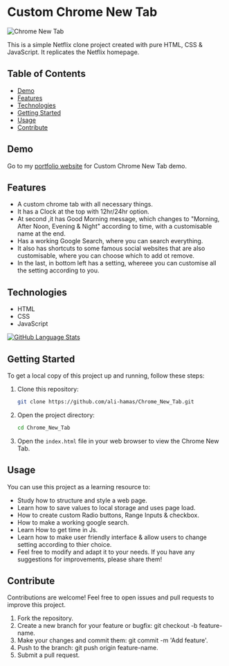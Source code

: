 # Custom Chrome New Tab

![Chrome New Tab](/New%20Tab.png)

This is a simple Netflix clone project created with pure HTML, CSS & JavaScript. It replicates the Netflix homepage.

## Table of Contents

- [Demo](#demo)
- [Features](#features)
- [Technologies](#technologies)
- [Getting Started](#getting-started)
- [Usage](#usage)
- [Contribute](#contribute)

## Demo

Go to my [portfolio website](http://alihamas.com/projects/chrome_new_tab/Demo) for Custom Chrome New Tab demo.

## Features

- A custom chrome tab with all necessary things.
- It has a Clock at the top with 12hr/24hr option.
- At second ,it has Good Morning message, which changes to "Morning, After Noon, Evening & Night" according to time, with a customisable name at the end.
- Has a working Google Search, where you can search everything.
- It also has shortcuts to some famous social websites that are also customisable, where you can choose which to add ot remove.
- In the last, in bottom left has a setting, whereee you can customise all the setting according to you.

## Technologies

- HTML
- CSS
- JavaScript

[![GitHub Language Stats](https://github-readme-stats.vercel.app/api/top-langs/?username=ali-hamas&layout=compact)](https://github.com/ali-hamas/Chrome_New_Tab.git)

## Getting Started

To get a local copy of this project up and running, follow these steps:

1. Clone this repository:

   ```bash
   git clone https://github.com/ali-hamas/Chrome_New_Tab.git
   ```

2. Open the project directory:

   ```bash
   cd Chrome_New_Tab
   ```

3. Open the `index.html` file in your web browser to view the Chrome New Tab.

## Usage

You can use this project as a learning resource to:

- Study how to structure and style a web page.
- Learn how to save values to local storage and uses page load.
- How to create custom Radio buttons, Range Inputs & checkbox.
- How to make a working google search.
- Learn How to get time in Js.
- Learn how to make user friendly interface & allow users to change setting according to thier choice.
- Feel free to modify and adapt it to your needs. If you have any suggestions for improvements, please share them!

## Contribute

Contributions are welcome! Feel free to open issues and pull requests to improve this project.

1. Fork the repository.
2. Create a new branch for your feature or bugfix: git checkout -b feature-name.
3. Make your changes and commit them: git commit -m 'Add feature'.
4. Push to the branch: git push origin feature-name.
5. Submit a pull request.
